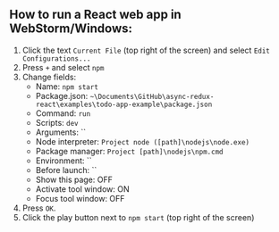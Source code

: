 ## How to run a React web app in WebStorm/Windows:

1. Click the text `Current File` (top right of the screen) and select `Edit Configurations...`
2. Press `+` and select `npm`
3. Change fields:
    - Name: `npm start`
    - Package.json: `~\Documents\GitHub\async-redux-react\examples\todo-app-example\package.json`
    - Command: `run`
    - Scripts: `dev`
    - Arguments: ``
    - Node interpreter: `Project node ([path]\nodejs\node.exe)`
    - Package manager: `Project [path]\nodejs\npm.cmd`
    - Environment: ``
    - Before launch: ``
    - Show this page: OFF
    - Activate tool window: ON
    - Focus tool window: OFF
4. Press `OK`.
5. Click the play button next to `npm start` (top right of the screen)
